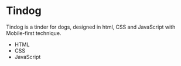 # Tindog

Tindog is a tinder for dogs, designed in html, CSS and JavaScript with Mobile-first technique.


- HTML
- CSS
- JavaScript